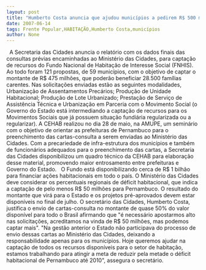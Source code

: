 ```yaml
---
layout: post
title: "Humberto Costa anuncia que ajudou municípios a pedirem R$ 500 milhões para habitação popular"
date: 2007-06-14
tags: Frente Popular,HABITAÇÃO,Humberto Costa,municípios
author: None
---
```

&nbsp;
A Secretaria das Cidades anuncia o relat&oacute;rio com os dados finais das consultas pr&eacute;vias encaminhadas ao Minist&eacute;rio das Cidades, para capta&ccedil;&atilde;o de recursos do Fundo Nacional de Habita&ccedil;&atilde;o de Interesse Social (FNHIS). Ao todo foram 121 propostas, de 59 munic&iacute;pios, com o objetivo de captar o montante de R$ 475 milh&otilde;es, que poder&atilde;o beneficiar 28.500 fam&iacute;lias carentes. Nas solicita&ccedil;&otilde;es enviadas est&atilde;o as seguintes modalidades, Urbaniza&ccedil;&atilde;o de Assentamentos Prec&aacute;rios; Produ&ccedil;&atilde;o de Unidade Habitacional; Produ&ccedil;&atilde;o de Lote Urbanizado; Presta&ccedil;&atilde;o de Servi&ccedil;o de Assist&ecirc;ncia T&eacute;cnica e Urbaniza&ccedil;&atilde;o em Parceria com o Movimento Social (o Governo do Estado est&aacute; intermediando a capta&ccedil;&atilde;o de recursos para os Movimentos Sociais que j&aacute; possuem situa&ccedil;&atilde;o fundi&aacute;ria regularizada ou a regularizar).
A CEHAB realizou no dia 28 de maio, na AMUPE, um semin&aacute;rio com o objetivo de orientar as prefeituras de Pernambuco para o preenchimento das cartas-consulta a serem enviadas ao Minist&eacute;rio das Cidades. Com a precariedade de infra-estrutura dos munic&iacute;pios e tamb&eacute;m de funcion&aacute;rios adequados para o preenchimento das cartas, a Secretaria das Cidades disponibilizou um quadro t&eacute;cnico da CEHAB para elabora&ccedil;&atilde;o desse material, promovendo maior entrosamento entre prefeituras e Governo do Estado. &nbsp;
O Fundo est&aacute; disponibilizando cerca de R$ 1 bilh&atilde;o para financiar a&ccedil;&otilde;es habitacionais em todo o pa&iacute;s. O Minist&eacute;rio das Cidades deve considerar os percentuais regionais de d&eacute;ficit habitacional, que indica a capta&ccedil;&atilde;o de pelo menos R$ 50 milh&otilde;es para Pernambuco. O resultado do montante que vir&aacute; para o Estado e os projetos pr&eacute;-aprovados devem estar dispon&iacute;veis no final de julho.
O secret&aacute;rio das Cidades, Humberto Costa, justifica o envio de cartas-consulta no montante de quase 50% do valor dispon&iacute;vel para todo o Brasil afirmando que &quot;&eacute; necess&aacute;rio apostarmos alto nas solicita&ccedil;&otilde;es, acreditamos na vinda de R$ 50 milh&otilde;es, mas podemos captar mais&quot;. 
&quot;Na gest&atilde;o anterior o Estado n&atilde;o participava do processo de envio dessas cartas ao Minist&eacute;rio das Cidades, deixando a responsabilidade apenas para os munic&iacute;pios. Hoje queremos ajudar na capta&ccedil;&atilde;o de todos os recursos dispon&iacute;veis para o setor de habita&ccedil;&atilde;o, estamos trabalhando para atingir a meta de reduzir pela metade o d&eacute;ficit habitacional de Pernambuco at&eacute; 2010&quot;, assegura o secret&aacute;rio. 
